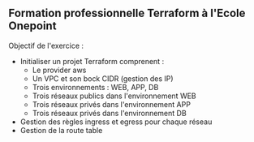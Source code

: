 ## Formation professionnelle Terraform à l'Ecole Onepoint

Objectif de l'exercice :

- Initialiser un projet Terraform comprenent :
  - Le provider aws
  - Un VPC et son bock CIDR (gestion des IP)
  - Trois environnements : WEB, APP, DB
  - Trois réseaux publics dans l'environnement WEB
  - Trois réseaux privés dans l'environnement APP
  - Trois réseaux privés dans l'environnement DB
- Gestion des règles ingress et egress pour chaque réseau
- Gestion de la route table
